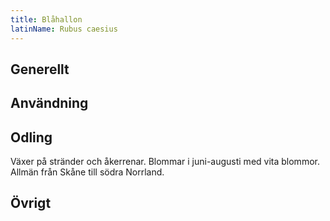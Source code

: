 ```yaml
---
title: Blåhallon
latinName: Rubus caesius
---
```


## Generellt

## Användning

## Odling

Växer på stränder och åkerrenar. Blommar i juni-augusti med vita blommor. Allmän från Skåne till södra Norrland.

## Övrigt
